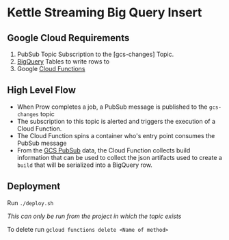 # Kettle Streaming Big Query Insert

## Google Cloud Requirements
1. PubSub Topic Subscription to the [gcs-changes] Topic.
2. [BigQuery] Tables to write rows to
3. Google [Cloud Functions]

## High Level Flow
- When Prow completes a job, a PubSub message is published to the `gcs-changes` topic
- The subscription to this topic is alerted and triggers the execution of a Cloud Function.
- The Cloud Function spins a container who's entry point consumes the PubSub message
- From the [GCS PubSub] data, the Cloud Function collects build information that can be used to collect the json artifacts used to create a `build` that will be serialized into a BigQuery row.

## Deployment

Run `./deploy.sh`

*This can only be run from the project in which the topic exists*

To delete run `gcloud functions delete <Name of method>`

[BigQuery]: https://console.cloud.google.com/bigquery?utm_source=bqui&utm_medium=link&utm_campaign=classic&project=k8s-gubernator
[Cloud Functions]: https://cloud.google.com/functions/?utm_source=google&utm_medium=cpc
[gcs-change]: https://console.cloud.google.com/cloudpubsub/topic/detail/gcs-changes?project=kubernetes-jenkins&authuser=1
[GCS PubSub]: https://cloud.google.com/pubsub/docs/reference/rest/v1/PubsubMessage
